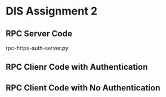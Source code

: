 # DIS Assignment 2
## RPC Server Code
rpc-https-auth-server.py

## RPC Clienr Code with Authentication

## RPC Client Code with No Authentication 

